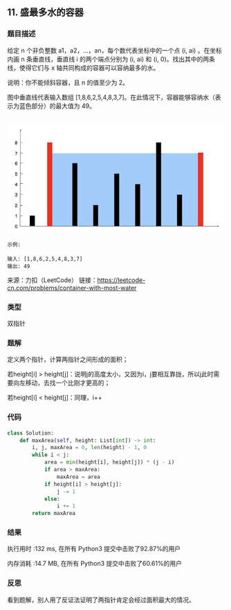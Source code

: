 ## 11. 盛最多水的容器



### 题目描述

给定 n 个非负整数 a1，a2，...，an，每个数代表坐标中的一个点 (i, ai) 。在坐标内画 n 条垂直线，垂直线 i 的两个端点分别为 (i, ai) 和 (i, 0)。找出其中的两条线，使得它们与 x 轴共同构成的容器可以容纳最多的水。

说明：你不能倾斜容器，且 n 的值至少为 2。



图中垂直线代表输入数组 [1,8,6,2,5,4,8,3,7]。在此情况下，容器能够容纳水（表示为蓝色部分）的最大值为 49。

​                     <img src="../images/6.png" style="zoom:67%;" />

```
示例:

输入: [1,8,6,2,5,4,8,3,7]
输出: 49
```



来源：力扣（LeetCode）
链接：https://leetcode-cn.com/problems/container-with-most-water

### 类型

双指针



### 题解

定义两个指针，计算两指针之间形成的面积；

若height[i] > height[j]：说明j的高度太小，又因为i，j要相互靠拢，所以j此时需要向左移动，去找一个比刚才更高的；

若height[i] < height[j]：同理，i++



### 代码

```python
class Solution:
    def maxArea(self, height: List[int]) -> int:
    	i, j, maxArea = 0, len(height) - 1, 0
    	while i < j:
    		area = min(height[i], height[j]) * (j - i)
    		if area > maxArea:
    			maxArea = area
    		if height[i] > height[j]:
    			j -= 1
    		else:
    			i += 1
    	return maxArea
```



### 结果

执行用时 :132 ms, 在所有 Python3 提交中击败了92.87%的用户

内存消耗 :14.7 MB, 在所有 Python3 提交中击败了60.61%的用户



### 反思

看到题解，别人用了反证法证明了两指针肯定会经过面积最大的情况。